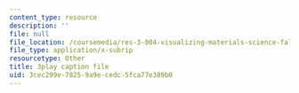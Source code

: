 ```yaml
---
content_type: resource
description: ''
file: null
file_location: /coursemedia/res-3-004-visualizing-materials-science-fall-2017/3cec299e78259a9ecedc5fca77e389b0_qNzfiYTo50I.srt
file_type: application/x-subrip
resourcetype: Other
title: 3play caption file
uid: 3cec299e-7825-9a9e-cedc-5fca77e389b0
---
```

